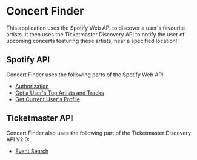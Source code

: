 # Concert Finder

This application uses the Spotify Web API to discover a user's favourite artists. It then uses the Ticketmaster Discovery API to notify the user of upcoming concerts featuring these artists, near a specified location!

## Spotify API

Concert Finder uses the following parts of the Spotify Web API:

- [Authorization](https://developer.spotify.com/documentation/general/guides/authorization-guide/#implicit-grant-flow)
- [Get a User's Top Artists and Tracks](https://developer.spotify.com/documentation/web-api/reference/personalization/get-users-top-artists-and-tracks/)
- [Get Current User's Profile](https://developer.spotify.com/documentation/web-api/reference/users-profile/get-current-users-profile/)

## Ticketmaster API

Concert Finder also uses the following part of the Ticketmaster Discovery API V2.0:

- [Event Search](https://developer.ticketmaster.com/products-and-docs/apis/discovery-api/v2/#search-events-v2)